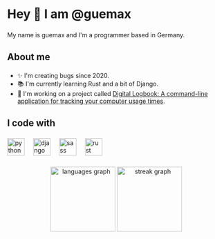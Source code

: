 <h1 align="left">Hey 👋 I am @guemax</h1>

###

<p align="left">My name is guemax and I'm a programmer based in Germany.</p>

###

<h2 align="left">About me</h2>

###

* ✨ I'm creating bugs since 2020.
* 📚 I'm currently learning Rust and a bit of Django.
* 🎯 I'm working on a project called [Digital Logbook: A command-line application for tracking your computer usage times](https://github.com/Digital-Logbook).

###

<h2 align="left">I code with</h2>

###

<div align="left">
  <a href="https://www.python.org"><img src="https://cdn.jsdelivr.net/gh/devicons/devicon/icons/python/python-original.svg" height="40" alt="python logo"  /></a>
  <img width="12" />
  <a href="https://www.djangoproject.com"><img src="https://cdn.jsdelivr.net/gh/devicons/devicon/icons/django/django-plain.svg" height="40" alt="django logo"  /></a>
  <img width="12" />
  <a href="https://www.sass-lang.com"><img src="https://cdn.jsdelivr.net/gh/devicons/devicon/icons/sass/sass-original.svg" height="40" alt="sass logo"  /></a>
  <img width="12" />
  <a href="https://www.rust-lang.org"><img src="https://cdn.jsdelivr.net/gh/devicons/devicon/icons/rust/rust-plain.svg" height="40" alt="rust logo"  /></a>
</div>

###

<div align="center">
  <img src="https://github-readme-stats.vercel.app/api/top-langs?username=guemax&locale=en&hide_title=false&layout=compact&card_width=320&langs_count=5&theme=dracula&hide_border=false&order=2" height="150" alt="languages graph"  />
  <img src="https://streak-stats.demolab.com?user=guemax&locale=en&mode=daily&theme=dracula&hide_border=false&border_radius=5&order=3" height="150" alt="streak graph"  />
</div>
